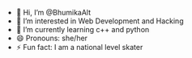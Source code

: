 - 👋 Hi, I’m @BhumikaAlt
- 👀 I’m interested in Web Development and Hacking
- 🌱 I’m currently learning c++ and python
- 😄 Pronouns: she/her
- ⚡ Fun fact: I am a national level skater

<!---
BhumikaAlt/BhumikaAlt is a ✨ special ✨ repository because its `README.md` (this file) appears on your GitHub profile.
You can click the Preview link to take a look at your changes.
--->
